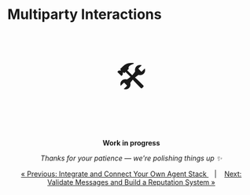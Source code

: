 # Multiparty Interactions



<p align="center" style="font-size: 64px;">🛠️</p>
<p align="center">
  <strong>Work in progress</strong>
</p>
<p align="center">
  <em>Thanks for your patience — we're polishing things up ✨</em>
</p>


<!-- Take trading as an inpiration

Memory: need upload and download


Explain `from` and `to`

talk about client versus agent -->


<p align="center">
<a href="../system/integrate.md">&laquo; Previous: Integrate and Connect Your Own Agent Stack
 </a> &nbsp;&nbsp;&nbsp;|&nbsp;&nbsp;&nbsp; <a href="validation.md">Next: Validate Messages and Build a Reputation System &raquo;</a>
</p>